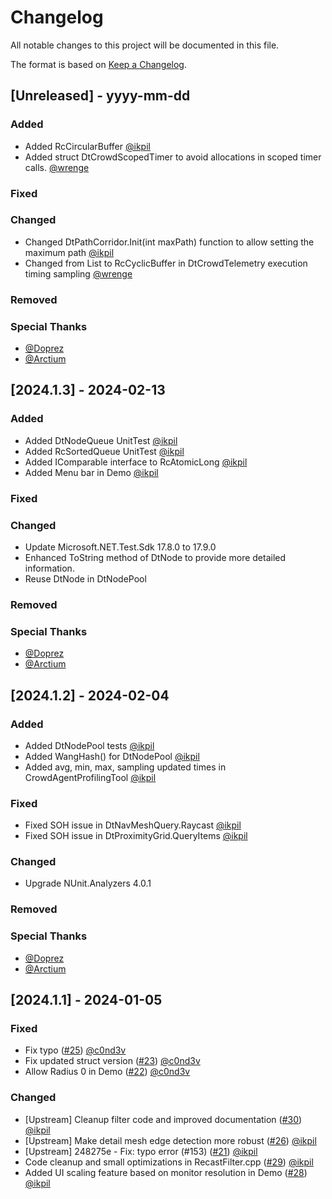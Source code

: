 ﻿# Changelog

All notable changes to this project will be documented in this file.

The format is based on [Keep a Changelog](https://keepachangelog.com/en/1.0.0/).

## [Unreleased] - yyyy-mm-dd

### Added
- Added RcCircularBuffer<T> [@ikpil](https://github.com/ikpil)
- Added struct DtCrowdScopedTimer to avoid allocations in scoped timer calls. [@wrenge](https://github.com/wrenge)
 
### Fixed

### Changed
- Changed DtPathCorridor.Init(int maxPath) function to allow setting the maximum path [@ikpil](https://github.com/ikpil)
- Changed from List<T> to RcCyclicBuffer in DtCrowdTelemetry execution timing sampling [@wrenge](https://github.com/wrenge)

### Removed

### Special Thanks
- [@Doprez](https://github.com/Doprez)
- [@Arctium](https://github.com/Arctium)


## [2024.1.3] - 2024-02-13

### Added
- Added DtNodeQueue UnitTest [@ikpil](https://github.com/ikpil)
- Added RcSortedQueue UnitTest [@ikpil](https://github.com/ikpil)
- Added IComparable interface to RcAtomicLong [@ikpil](https://github.com/ikpil)
- Added Menu bar in Demo [@ikpil](https://github.com/ikpil)
 
### Fixed

### Changed
- Update Microsoft.NET.Test.Sdk 17.8.0 to 17.9.0
- Enhanced ToString method of DtNode to provide more detailed information.
- Reuse DtNode in DtNodePool
 
### Removed

### Special Thanks
- [@Doprez](https://github.com/Doprez)
- [@Arctium](https://github.com/Arctium)
 
## [2024.1.2] - 2024-02-04

### Added
- Added DtNodePool tests [@ikpil](https://github.com/ikpil)
- Added WangHash() for DtNodePool [@ikpil](https://github.com/ikpil)
- Added avg, min, max, sampling updated times in CrowdAgentProfilingTool [@ikpil](https://github.com/ikpil)
 
### Fixed
- Fixed SOH issue in DtNavMeshQuery.Raycast [@ikpil](https://github.com/ikpil)
- Fixed SOH issue in DtProximityGrid.QueryItems [@ikpil](https://github.com/ikpil)

### Changed
- Upgrade NUnit.Analyzers 4.0.1

### Removed

### Special Thanks
- [@Doprez](https://github.com/Doprez)
- [@Arctium](https://github.com/Arctium)

## [2024.1.1] - 2024-01-05

### Fixed
- Fix typo ([#25](https://github.com/ikpil/DotRecast/pull/25)) [@c0nd3v](https://github.com/c0nd3v)
- Fix updated struct version ([#23](https://github.com/ikpil/DotRecast/pull/23)) [@c0nd3v](https://github.com/c0nd3v)
- Allow Radius 0 in Demo ([#22](https://github.com/ikpil/DotRecast/pull/22)) [@c0nd3v](https://github.com/c0nd3v)

### Changed
- [Upstream] Cleanup filter code and improved documentation ([#30](https://github.com/ikpil/DotRecast/pull/30)) [@ikpil](https://github.com/ikpil)
- [Upstream] Make detail mesh edge detection more robust ([#26](https://github.com/ikpil/DotRecast/pull/26)) [@ikpil](https://github.com/ikpil)
- [Upstream] 248275e - Fix: typo error (#153) ([#21](https://github.com/ikpil/DotRecast/pull/21)) [@ikpil](https://github.com/ikpil)
- Code cleanup and small optimizations in RecastFilter.cpp ([#29](https://github.com/ikpil/DotRecast/pull/29)) [@ikpil](https://github.com/ikpil)
- Added UI scaling feature based on monitor resolution in Demo ([#28](https://github.com/ikpil/DotRecast/pull/28)) [@ikpil](https://github.com/ikpil)

